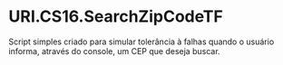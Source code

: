 # URI.CS16.SearchZipCodeTF
Script simples criado para simular tolerância à falhas quando o usuário informa, através do console, um CEP que deseja buscar.

